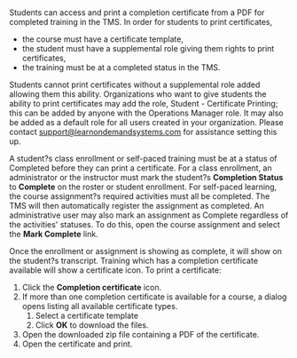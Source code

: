 # 



Students can access and print a completion certificate from a PDF for completed training in the TMS. In order for students to print certificates, 
- the course must have a certificate template, 
- the student must have a supplemental role giving them rights to print certificates, 
- the training must be at a completed status in the TMS.

Students cannot print certificates without a supplemental role added allowing them this ability. Organizations who want to give students the ability to print certificates may add the role, Student - Certificate Printing; this can be added by anyone with the Operations Manager role. It may also be added as a default role for all users created in your organization. Please contact support@learnondemandsystems.com for assistance setting this up.

A student?s class enrollment or self-paced training must be at a status of Completed before they can print a certificate. For a class enrollment, an administrator or the instructor must mark the student?s **Completion Status** to **Complete** on the roster or student enrollment. For self-paced learning, the course assignment?s required activities must all be completed. The TMS will then automatically register the assignment as completed. An administrative user may also mark an assignment as Complete regardless of the activities' statuses. To do this, open the course assignment and select the **Mark Complete** link.

Once the enrollment or assignment is showing as complete, it will show on the student?s transcript. Training which has a completion certificate available will show a certificate icon. To print a certificate:

1. Click the **Completion certificate** icon.
1. If more than one completion certificate is available for a course, a dialog opens listing all available certificate types. 
     1. Select a certificate template
     1. Click **OK** to download the files. 
1. Open the downloaded zip file containing a PDF of the certificate. 
1. Open the certificate and print.
